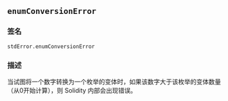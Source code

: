 ## `enumConversionError`

### 签名

```solidity
stdError.enumConversionError
```

### 描述

当试图将一个数字转换为一个枚举的变体时，如果该数字大于该枚举的变体数量（从0开始计算），则 Solidity 内部会出现错误。